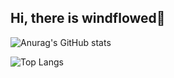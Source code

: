 ## Hi, there is windflowed👋

![Anurag's GitHub stats](https://github-readme-stats.vercel.app/api?username=windflowed)

![Top Langs](https://github-readme-stats.vercel.app/api/top-langs/?username=anuraghazra)

<!--
**windflowed/windflowed** is a ✨ _special_ ✨ repository because its `README.md` (this file) appears on your GitHub profile.

Here are some ideas to get you started:

- 🔭 I’m currently working on ...
- 🌱 I’m currently learning ...
- 👯 I’m looking to collaborate on ...
- 🤔 I’m looking for help with ...
- 💬 Ask me about ...
- 📫 How to reach me: ...
- 😄 Pronouns: ...
- ⚡ Fun fact: ...
-->
